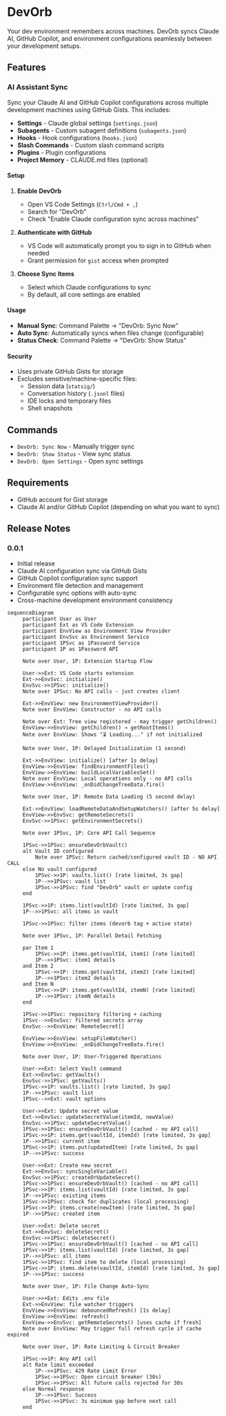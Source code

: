 # DevOrb

Your dev environment remembers across machines. DevOrb syncs Claude AI, GitHub Copilot, and environment configurations seamlessly between your development setups.

## Features

### AI Assistant Sync

Sync your Claude AI and GitHub Copilot configurations across multiple development machines using GitHub Gists. This includes:

- **Settings** - Claude global settings (`settings.json`)
- **Subagents** - Custom subagent definitions (`subagents.json`)
- **Hooks** - Hook configurations (`hooks.json`)
- **Slash Commands** - Custom slash command scripts
- **Plugins** - Plugin configurations
- **Project Memory** - CLAUDE.md files (optional)

#### Setup

1. **Enable DevOrb**
   - Open VS Code Settings (`Ctrl/Cmd + ,`)
   - Search for "DevOrb"
   - Check "Enable Claude configuration sync across machines"

2. **Authenticate with GitHub**
   - VS Code will automatically prompt you to sign in to GitHub when needed
   - Grant permission for `gist` access when prompted

3. **Choose Sync Items**
   - Select which Claude configurations to sync
   - By default, all core settings are enabled

#### Usage

- **Manual Sync**: Command Palette → "DevOrb: Sync Now"
- **Auto Sync**: Automatically syncs when files change (configurable)
- **Status Check**: Command Palette → "DevOrb: Show Status"

#### Security

- Uses private GitHub Gists for storage
- Excludes sensitive/machine-specific files:
  - Session data (`statsig/`)
  - Conversation history (`.jsonl` files)
  - IDE locks and temporary files
  - Shell snapshots

## Commands

- `DevOrb: Sync Now` - Manually trigger sync
- `DevOrb: Show Status` - View sync status
- `DevOrb: Open Settings` - Open sync settings

## Requirements

- GitHub account for Gist storage
- Claude AI and/or GitHub Copilot (depending on what you want to sync)

## Release Notes

### 0.0.1

- Initial release
- Claude AI configuration sync via GitHub Gists
- GitHub Copilot configuration sync support
- Environment file detection and management
- Configurable sync options with auto-sync
- Cross-machine development environment consistency

 ```mermaid
sequenceDiagram
      participant User as User
      participant Ext as VS Code Extension
      participant EnvView as Environment View Provider
      participant EnvSvc as Environment Service
      participant 1PSvc as 1Password Service
      participant 1P as 1Password API

      Note over User, 1P: Extension Startup Flow

      User->>Ext: VS Code starts extension
      Ext->>EnvSvc: initialize()
      EnvSvc->>1PSvc: initialize()
      Note over 1PSvc: No API calls - just creates client

      Ext->>EnvView: new EnvironmentViewProvider()
      Note over EnvView: Constructor - no API calls

      Note over Ext: Tree view registered - may trigger getChildren()
      EnvView->>EnvView: getChildren() → getRootItems()
      Note over EnvView: Shows "⏳ Loading..." if not initialized

      Note over User, 1P: Delayed Initialization (1 second)

      Ext->>EnvView: initialize() [after 1s delay]
      EnvView->>EnvView: findEnvironmentFiles()
      EnvView->>EnvView: buildLocalVariablesSet()
      Note over EnvView: Local operations only - no API calls
      EnvView->>EnvView: _onDidChangeTreeData.fire()

      Note over User, 1P: Remote Data Loading (5 second delay)

      Ext->>EnvView: loadRemoteDataAndSetupWatchers() [after 5s delay]
      EnvView->>EnvSvc: getRemoteSecrets()
      EnvSvc->>1PSvc: getEnvironmentSecrets()

      Note over 1PSvc, 1P: Core API Call Sequence

      1PSvc->>1PSvc: ensureDevOrbVault()
      alt Vault ID configured
          Note over 1PSvc: Return cached/configured vault ID - NO API CALL
      else No vault configured
          1PSvc->>1P: vaults.list() [rate limited, 3s gap]
          1P-->>1PSvc: vault list
          1PSvc->>1PSvc: find "DevOrb" vault or update config
      end

      1PSvc->>1P: items.list(vaultId) [rate limited, 3s gap]
      1P-->>1PSvc: all items in vault

      1PSvc->>1PSvc: filter items (devorb tag + active state)

      Note over 1PSvc, 1P: Parallel Detail Fetching

      par Item 1
          1PSvc->>1P: items.get(vaultId, item1) [rate limited]
          1P-->>1PSvc: item1 details
      and Item 2
          1PSvc->>1P: items.get(vaultId, item2) [rate limited]
          1P-->>1PSvc: item2 details
      and Item N
          1PSvc->>1P: items.get(vaultId, itemN) [rate limited]
          1P-->>1PSvc: itemN details
      end

      1PSvc->>1PSvc: repository filtering + caching
      1PSvc-->>EnvSvc: filtered secrets array
      EnvSvc-->>EnvView: RemoteSecret[]

      EnvView->>EnvView: setupFileWatcher()
      EnvView->>EnvView: _onDidChangeTreeData.fire()

      Note over User, 1P: User-Triggered Operations

      User->>Ext: Select Vault command
      Ext->>EnvSvc: getVaults()
      EnvSvc->>1PSvc: getVaults()
      1PSvc->>1P: vaults.list() [rate limited, 3s gap]
      1P-->>1PSvc: vault list
      1PSvc-->>Ext: vault options

      User->>Ext: Update secret value
      Ext->>EnvSvc: updateSecretValue(itemId, newValue)
      EnvSvc->>1PSvc: updateSecretValue()
      1PSvc->>1PSvc: ensureDevOrbVault() [cached - no API call]
      1PSvc->>1P: items.get(vaultId, itemId) [rate limited, 3s gap]
      1P-->>1PSvc: current item
      1PSvc->>1P: items.put(updatedItem) [rate limited, 3s gap]
      1P-->>1PSvc: success

      User->>Ext: Create new secret
      Ext->>EnvSvc: syncSingleVariable()
      EnvSvc->>1PSvc: createOrUpdateSecret()
      1PSvc->>1PSvc: ensureDevOrbVault() [cached - no API call]
      1PSvc->>1P: items.list(vaultId) [rate limited, 3s gap]
      1P-->>1PSvc: existing items
      1PSvc->>1PSvc: check for duplicates (local processing)
      1PSvc->>1P: items.create(newItem) [rate limited, 3s gap]
      1P-->>1PSvc: created item

      User->>Ext: Delete secret
      Ext->>EnvSvc: deleteSecret()
      EnvSvc->>1PSvc: deleteSecret()
      1PSvc->>1PSvc: ensureDevOrbVault() [cached - no API call]
      1PSvc->>1P: items.list(vaultId) [rate limited, 3s gap]
      1P-->>1PSvc: all items
      1PSvc->>1PSvc: find item to delete (local processing)
      1PSvc->>1P: items.delete(vaultId, itemId) [rate limited, 3s gap]
      1P-->>1PSvc: success

      Note over User, 1P: File Change Auto-Sync

      User->>+Ext: Edits .env file
      Ext->>EnvView: file watcher triggers
      EnvView->>EnvView: debouncedRefresh() [1s delay]
      EnvView->>EnvView: refresh()
      EnvView->>EnvSvc: getRemoteSecrets() [uses cache if fresh]
      Note over EnvView: May trigger full refresh cycle if cache expired

      Note over User, 1P: Rate Limiting & Circuit Breaker

      1PSvc->>1P: Any API call
      alt Rate limit exceeded
          1P-->>1PSvc: 429 Rate Limit Error
          1PSvc->>1PSvc: Open circuit breaker (30s)
          1PSvc->>1PSvc: All future calls rejected for 30s
      else Normal response
          1P-->>1PSvc: Success
          1PSvc->>1PSvc: 3s minimum gap before next call
      end
```      
